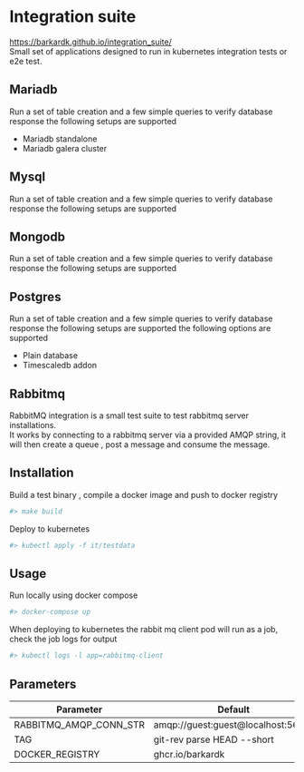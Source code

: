 # Integration suite
https://barkardk.github.io/integration_suite/  
Small set of applications designed to run in kubernetes integration tests or e2e test. 

## Mariadb
 Run a set of table creation and a few simple queries to verify database response the following setups are supported
 - Mariadb standalone
 - Mariadb galera cluster

## Mysql 
Run a set of table creation and a few simple queries to verify database response the following setups are supported

## Mongodb 
Run a set of table creation and a few simple queries to verify database response the following setups are supported 

## Postgres 
Run a set of table creation and a few simple queries to verify database response the following setups are supported 
the following options are supported
- Plain database
- Timescaledb addon 

## Rabbitmq
RabbitMQ integration is a small test suite to test rabbitmq server installations.  
It works by connecting to a rabbitmq server via a provided AMQP string, it will then create a queue , post a message and consume the message.   
## Installation

Build a test binary , compile a docker image and push to docker registry
```bash
#> make build
```
Deploy to kubernetes 
```bash
#> kubectl apply -f it/testdata
```
## Usage
Run locally using docker compose
```bash
#> docker-compose up
```

When deploying to kubernetes the rabbit mq client pod will run as a job, check the job logs for output  
```bash
#> kubectl logs -l app=rabbitmq-client
```

## Parameters
|   Parameter | Default   |
|---|---|
| RABBITMQ_AMQP_CONN_STR  | amqp://guest:guest@localhost:5672/  |
| TAG  |  git-rev parse HEAD --short |
| DOCKER_REGISTRY | ghcr.io/barkardk  |

```

